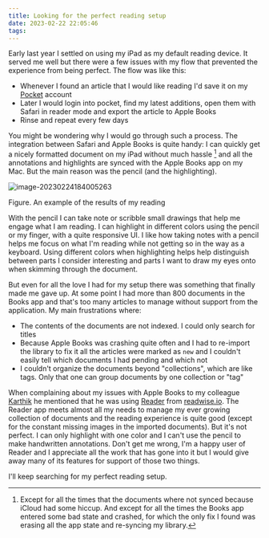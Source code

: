 ```yaml
---
title: Looking for the perfect reading setup
date: 2023-02-22 22:05:46
tags:
---
```


Early last year I settled on using my iPad as my default reading device. It served me well but there were a few issues with my flow that prevented the experience from being perfect. The flow was like this:

- Whenever I found an article that I would like reading I'd save it on my [Pocket](https://getpocket.com/en/) account
- Later I would login into pocket, find my latest additions, open them with Safari in reader mode and export the article to Apple Books
- Rinse and repeat every few days

You might be wondering why I would go through such a process. The integration between Safari and Apple Books is quite handy: I can quickly get a nicely formatted document on my iPad without much hassle [^1] and all the annotations and highlights are synced with the Apple Books app on my Mac. But the main reason was the pencil (and the highlighting).



![image-20230224184005263](image-2.png)



Figure. An example of the results of my reading



With the pencil I can take note or scribble small drawings that help me engage what I am reading. I can highlight in different colors using the pencil or my finger, with a quite responsive UI. I like how taking notes with a pencil helps me focus on what I'm reading while not getting so in the way as a keyboard. Using different colors when highlighting helps help distinguish between parts I consider interesting and parts I want to draw my eyes onto when skimming through the document.

But even for all the love I had for my setup there was something that finally made me gave up. At some point I had more than 800 documents in the Books app and that's too many articles to manage without support from the application. My main frustrations where:

- The contents of the documents are not indexed. I could only search for titles
- Because Apple Books was crashing quite often and I had to re-import the library to fix it all the articles were marked as `new` and I couldn't easily tell which documents I had pending and which not
- I couldn't organize the documents beyond "collections", which are like tags. Only that one can group documents by one collection or "tag"

When complaining about my issues with Apple Books to my colleague [Karthik](https://www.linkedin.com/in/argvk/) he mentioned that he was using [Reader](https://readwise.io/read) from [readwise.io](https://readwise.io/). The Reader app meets almost all my needs to manage my ever growing collection of documents and the reading experience is quite good (except for the constant missing images in the imported documents). But it's not perfect. I can only highlight with one color and I can't use the pencil to make handwritten annotations. Don't get me wrong, I'm a happy user of Reader and I appreciate all the work that has gone into it but I would give away many of its features for support of those two things.

I'll keep searching for my perfect reading setup.



[^1]: Except for all the times that the documents where not synced because iCloud had some hiccup. And except for all the times the Books app entered some bad state and crashed, for which the only fix I found was erasing all the app state and re-syncing my library.
